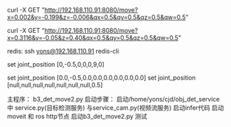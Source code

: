 
curl -X GET "http://192.168.110.91:8080/move?x=0.002&y=-0.199&z=-0.006&qx=0.5&qy=0.5&qz=0.5&qw=0.5"

curl -X GET "http://192.168.110.91:8080/move?x=0.3116&y=-0.05&z=0.40&qx=0.5&qy=0.5&qz=0.5&qw=0.5"

redis:
ssh yons@192.168.110.91
redis-cli

set joint_position [0,-0.5,0,0,0,9,0]

set joint_position [0.0,-0.5,0.0,0.0,0.0,0.0,0.0,0.0]
set joint_position [null,null,null,null,null,null,null,0.5]



主程序：
b3_det_move2.py
启动步骤：
启动/home/yons/cjd/obj_det_service中 service.py(目标检测服务) 与service_cam.py(视频流服务)
启动infer代码
启动moveit 和 ros http节点
启动b3_det_move2.py 测试